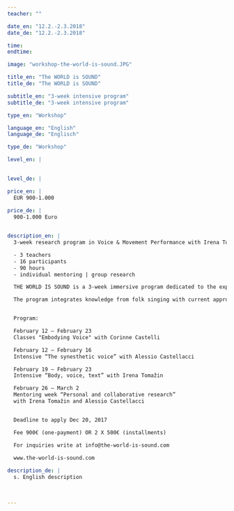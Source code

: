 ```yaml
---
teacher: ""

date_en: "12.2.-2.3.2018"
date_de: "12.2.-2.3.2018"

time: 
endtime: 

image: "workshop-the-world-is-sound.JPG"

title_en: "The WORLD is SOUND"
title_de: "The WORLD is SOUND"

subtitle_en: "3-week intensive program"
subtitle_de: "3-week intensive program"

type_en: "Workshop"

language_en: "English"
language_de: "Englisch"

type_de: "Workshop"

level_en: |

  
level_de: |

price_en: |
  EUR 900-1.000
  
price_de: |
  900-1.000 Euro


description_en: |
  3-week research program in Voice & Movement Performance with Irena Tomažin, Corinne Castelli, Alessio Castellacci  

  - 3 teachers  
  - 16 participants  
  - 90 hours  
  - individual mentoring | group research  

  THE WORLD IS SOUND is a 3-week immersive program dedicated to the exploration of the human voice as medium for physical expression in contemporary performance. Three voice artists share with the group of participants their own research and working tools from different perspectives.  

  The program integrates knowledge from folk singing with current approaches of somatic movement, phonetics, voice instant composition and improvisation techniques. The focus is on embodiment and further dvelopment of these complementary approaches, supporting each participant in individuating and refining their own signature expression of voice and movement practice.    


  Program:  

  February 12 – February 23  
  Classes "Embodying Voice" with Corinne Castelli  

  February 12 – February 16  
  Intensive “The synesthetic voice” with Alessio Castellacci  

  February 19 – February 23  
  Intensive “Body, voice, text” with Irena Tomažin  

  February 26 – March 2  
  Mentoring week “Personal and collaborative research”  
  with Irena Tomažin and Alessio Castellacci  


  Deadline to apply Dec 20, 2017  

  Fee 900€ (one-payment) OR 2 X 500€ (installments)  

  For inquiries write at info@the-world-is-sound.com  

  www.the-world-is-sound.com  
  
description_de: |
  s. English description

 
  
---
```



